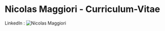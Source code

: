 # Nicolas Maggiori - Curriculum-Vitae


LinkedIn : ![Nicolas Maggiori](https://www.linkedin.com/in/nicolas-maggiori-5970842a2/)
